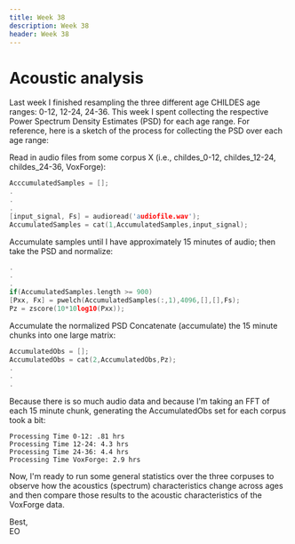 ```yaml
---
title: Week 38
description: Week 38
header: Week 38
---
```


# Acoustic analysis
Last week I finished resampling the three different age CHILDES age ranges: 0-12, 12-24, 24-36. This week I spent collecting the respective Power Spectrum Density Estimates (PSD) for each age range. For reference, here is a sketch of the process for collecting the PSD over each age range:

Read in audio files from some corpus X (i.e., childes_0-12, childes_12-24, childes_24-36, VoxForge):

```c
AcccumulatedSamples = [];
.
.
.
[input_signal, Fs] = audioread('audiofile.wav');
AccumulatedSamples = cat(1,AccumulatedSamples,input_signal);
```

 Accumulate samples until I have approximately 15 minutes of audio; then take the PSD and normalize:
```c
.
.
.
if(AccumulatedSamples.length >= 900)
[Pxx, Fx] = pwelch(AccumulatedSamples(:,1),4096,[],[],Fs);
Pz = zscore(10*10log10(Pxx));
```

 Accumulate the normalized PSD
 Concatenate (accumulate) the 15 minute chunks into one large matrix:
```c
AccumulatedObs = [];
AccumulatedObs = cat(2,AccumulatedObs,Pz);
.
.
.
```

Because there is so much audio data and because I'm taking an FFT of each 15 minute chunk, generating the AccumulatedObs set for each corpus took a bit:

```
Processing Time 0-12: .81 hrs
Processing Time 12-24: 4.3 hrs
Processing Time 24-36: 4.4 hrs
Processing Time VoxForge: 2.9 hrs
```

Now, I'm ready to run some general statistics over the three corpuses to observe how the acoustics (spectrum) characteristics change across ages and then compare those results to the acoustic characteristics of the VoxForge data.

Best, <br />
EO
